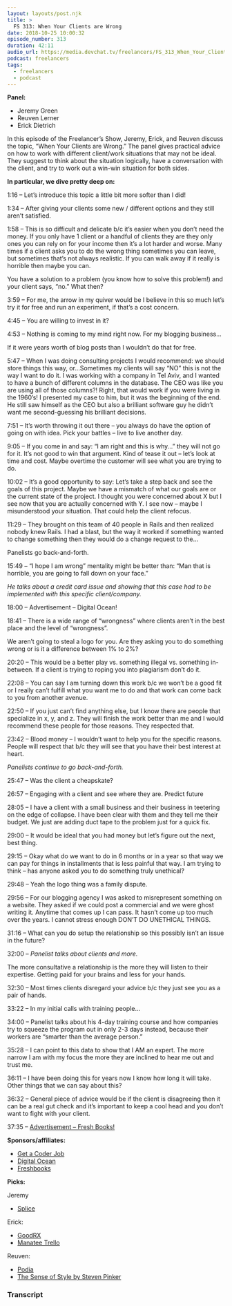 ```yaml
---
layout: layouts/post.njk
title: >
  FS 313: When Your Clients are Wrong
date: 2018-10-25 10:00:32
episode_number: 313
duration: 42:11
audio_url: https://media.devchat.tv/freelancers/FS_313_When_Your_Clients_are_Wrong.mp3
podcast: freelancers
tags:
  - freelancers
  - podcast
---
```


**Panel:**

- Jeremy Green
- Reuven Lerner
- Erick Dietrich

In this episode of the Freelancer’s Show, Jeremy, Erick, and Reuven discuss the topic, “When Your Clients are Wrong.” The panel gives practical advice on how to work with different client/work situations that may not be ideal. They suggest to think about the situation logically, have a conversation with the client, and try to work out a win-win situation for both sides.

**In particular, we dive pretty deep on:**

1:16 – Let’s introduce this topic a little bit more softer than I did!

1:34 – After giving your clients some new / different options and they still aren’t satisfied.

1:58 – This is so difficult and delicate b/c it’s easier when you don’t need the money. If you only have 1 client or a handful of clients they are they only ones you can rely on for your income then it’s a lot harder and worse. Many times if a client asks you to do the wrong thing sometimes you can leave, but sometimes that’s not always realistic. If you can walk away if it really is horrible then maybe you can.

You have a solution to a problem (you know how to solve this problem!) and your client says, “no.” What then?

3:59 – For me, the arrow in my quiver would be I believe in this so much let’s try it for free and run an experiment, if that’s a cost concern.

4:45 – You are willing to invest in it?

4:53 – Nothing is coming to my mind right now. For my blogging business...

If it were years worth of blog posts than I wouldn’t do that for free.

5:47 – When I was doing consulting projects I would recommend: we should store things this way, or...Sometimes my clients will say “NO” this is not the way I want to do it. I was working with a company in Tel Aviv, and I wanted to have a bunch of different columns in the database. The CEO was like you are using all of those columns?! Right, that would work if you were living in the 1960’s! I presented my case to him, but it was the beginning of the end. He still saw himself as the CEO but also a brilliant software guy he didn’t want me second-guessing his brilliant decisions.

7:51 – It’s worth throwing it out there – you always do have the option of going on with idea. Pick your battles – live to live another day.

9:05 – If you come in and say: “I am right and this is why...” they will not go for it. It’s not good to win that argument. Kind of tease it out – let’s look at time and cost. Maybe overtime the customer will see what you are trying to do.

10:02 – It’s a good opportunity to say: Let’s take a step back and see the goals of this project. Maybe we have a mismatch of what our goals are or the current state of the project. I thought you were concerned about X but I see now that you are actually concerned with Y. I see now – maybe I misunderstood your situation. That could help the client refocus.

11:29 – They brought on this team of 40 people in Rails and then realized nobody knew Rails. I had a blast, but the way it worked if something wanted to change something then they would do a change request to the...

Panelists go back-and-forth.

15:49 – “I hope I am wrong” mentality might be better than: “Man that is horrible, you are going to fall down on your face.”

_He talks about a credit card issue and showing that this case had to be implemented with this specific client/company._

18:00 – Advertisement – Digital Ocean!

18:41 – There is a wide range of “wrongness” where clients aren’t in the best place and the level of “wrongness”.

We aren’t going to steal a logo for you. Are they asking you to do something wrong or is it a difference between 1% to 2%?

20:20 – This would be a better play vs. something illegal vs. something in-between. If a client is trying to roping you into plagiarism don’t do it.

22:08 – You can say I am turning down this work b/c we won’t be a good fit or I really can’t fulfill what you want me to do and that work can come back to you from another avenue.

22:50 – If you just can’t find anything else, but I know there are people that specialize in x, y, and z. They will finish the work better than me and I would recommend these people for those reasons. They respected that.

23:42 – Blood money – I wouldn’t want to help you for the specific reasons. People will respect that b/c they will see that you have their best interest at heart.

_Panelists continue to go back-and-forth._

25:47 – Was the client a cheapskate?&nbsp;

26:57 – Engaging with a client and see where they are. Predict future

28:05 – I have a client with a small business and their business in teetering on the edge of collapse. I have been clear with them and they tell me their budget. We just are adding duct tape to the problem just for a quick fix.

29:00 – It would be ideal that you had money but let’s figure out the next, best thing.

29:15 – Okay what do we want to do in 6 months or in a year so that way we can pay for things in installments that is less painful that way. I am trying to think – has anyone asked you to do something truly unethical?

29:48 – Yeah the logo thing was a family dispute.

29:56 – For our blogging agency I was asked to misrepresent something on a website. They asked if we could post a commercial and we were ghost writing it. Anytime that comes up I can pass. It hasn’t come up too much over the years. I cannot stress enough DON’T DO UNETHICAL THINGS.

31:16 – What can you do setup the relationship so this possibly isn’t an issue in the future?

32:00 – _Panelist talks about clients and more._&nbsp;

The more consultative a relationship is the more they will listen to their expertise. Getting paid for your brains and less for your hands.

32:30 – Most times clients disregard your advice b/c they just see you as a pair of hands.

33:22 – In my initial calls with training people...

34:00 – Panelist talks about his 4-day training course and how companies try to squeeze the program out in only 2-3 days instead, because their workers are “smarter than the average person.”

35:28 – I can point to this data to show that I AM an expert. The more narrow I am with my focus the more they are inclined to hear me out and trust me.

36:11 – I have been doing this for years now I know how long it will take. Other things that we can say about this?

36:32 – General piece of advice would be if the client is disagreeing then it can be a real gut check and it’s important to keep a cool head and you don’t want to fight with your client.

37:35 – [Advertisement – Fresh Books!](https://www.freshbooks.com/?ref=ppc-na-fb&camp=US%2528SEM%2529Branded%257CEXM&ag=%255Bfreshbooks%255D&kw=freshbooks&campaignid=717543354&adgroupid=51893696397&kwid=kwd-298507762065&dv=c&ntwk=g&crid=286988485844&source=GOOGLE&gclid=EAIaIQobChMIma2D3cKg3gIViMJkCh3KHAqtEAAYASAAEgKU2fD_BwE&gclsrc=aw.ds)

**Sponsors/affiliates:**

- [Get a Coder Job](https://devchat.tv/get-a-coder-job/)
- [Digital Ocean](https://www.digitalocean.com)
- [Freshbooks](https://www.freshbooks.com/?ref=ppc-na-fb&camp=US%2528SEM%2529Branded%257CEXM&ag=%255Bfreshbooks%255D&kw=freshbooks&campaignid=717543354&adgroupid=51893696397&kwid=kwd-298507762065&dv=c&ntwk=g&crid=286988485844&source=GOOGLE&gclid=EAIaIQobChMIma2D3cKg3gIViMJkCh3KHAqtEAAYASAAEgKU2fD_BwE&gclsrc=aw.ds)

**Picks:**

Jeremy

- [Splice](https://splice.com)

Erick:

- [GoodRX](https://www.goodrx.com)
- [Manatee Trello](https://github.com/gregsdennis/Manatee.Trello)

Reuven:

- [Podia](https://podia.com/)
- [The Sense of Style by Steven Pinker](https://www.amazon.com/Sense-Style-Thinking-Persons-Writing/dp/0143127799)

### Transcript
